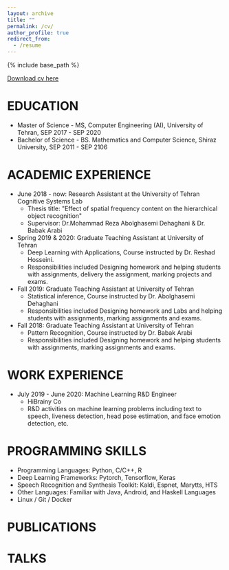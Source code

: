```yaml
---
layout: archive
title: ""
permalink: /cv/
author_profile: true
redirect_from:
  - /resume
---
```


{% include base_path %}

[Download cv here](http://esmaeilfarhang.github.io/files/CV.pdf)


EDUCATION
===
* Master of Science - MS, Computer Engineering (AI), University of Tehran, SEP 2017 - SEP 2020
* Bachelor of Science - BS. Mathematics and Computer Science, Shiraz University, SEP 2011 - SEP 2106

ACADEMIC EXPERIENCE
===
  * June 2018 - now: Research Assistant at the University of Tehran Cognitive Systems Lab
    * Thesis title: "‫‪Effect‬‬ ‫‪of‬‬ ‫‪spatial‬‬ ‫‪frequency‬‬ ‫‪content‬‬ ‫‪on‬‬ ‫‪the‬‬ ‫‪hierarchical‬‬ ‫‪object‬‬ ‫‪recognition‬‬"
    * Supervisor: Dr.Mohammad Reza Abolghasemi Dehaghani & Dr. Babak Arabi
  * Spring 2019 & 2020: Graduate Teaching Assistant at University of Tehran
    * Deep Learning with Applications, Course instructed by Dr. Reshad Hosseini.
    * Responsibilities included Designing homework and helping students with assignments, delivery the assignment, marking projects and exams.
  * Fall 2019: Graduate Teaching Assistant at University of Tehran
    * Statistical inference, Course instructed by Dr. Abolghasemi Dehaghani
    * Responsibilities included Designing homework and Labs and helping students with assignments, marking assignments and exams.
  * Fall 2018: Graduate Teaching Assistant at University of Tehran
    * Pattern Recognition, Course instructed by Dr. Babak Arabi
    * Responsibilities included Designing homework and helping students with assignments, marking assignments and exams.


WORK EXPERIENCE
===
* July 2019 - June 2020: Machine Learning R&D Engineer
  * HiBrainy Co
  * R&D activities on machine learning problems including text to speech, liveness detection, head pose estimation, and face emotion detection, etc.
  
PROGRAMMING SKILLS
===
  * Programming Languages: Python, C/C++, R
  * Deep Learning Frameworks: Pytorch, Tensorflow, Keras
  * Speech Recognition and Synthesis Toolkit: Kaldi, Espnet, Marytts, HTS
  * Other Languages: Familiar with Java, Android, and Haskell Languages
  * Linux / Git / Docker
  
  
PUBLICATIONS
===
  
 
TALKS
===
  

